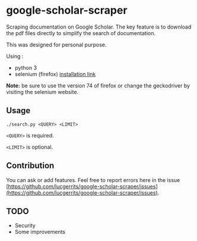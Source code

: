 # google-scholar-scraper

Scraping documentation on Google Scholar. The key feature is to download the pdf files directly to simplify the search of documentation.

This was designed for personal purpose. 

Using :

* python 3
* selenium (firefox) [installation link](https://selenium-python.readthedocs.io/installation.html)

**Note:** be sure to use the version 74 of firefox or change the geckodriver by visiting the selenium website.

## Usage

```
./search.py <QUERY> <LIMIT>
```
``<QUERY>`` is required.

``<LIMIT>`` is optional.


## Contribution

You can ask or add features. Feel free to report errors here in the issue [https://github.com/lucgerrits/google-scholar-scraper/issues](https://github.com/lucgerrits/google-scholar-scraper/issues).

## TODO

* Security
* Some improvements
